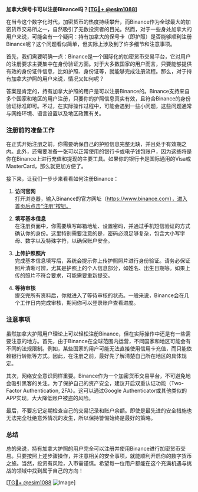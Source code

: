 **加拿大保号卡可以注册Binance吗？[[TG💪+ @esim1088](https://t.me/s/esim1088)]**

在当今这个数字化时代，加密货币的热度持续攀升，而Binance作为全球最大的加密货币交易所之一，自然吸引了无数投资者的目光。然而，对于一些身处加拿大的用户来说，可能会有一个疑问：持有加拿大的保号卡（即护照）是否能够顺利注册Binance呢？这个问题看似简单，但实际上涉及到了许多细节和注意事项。

首先，我们需要明确一点：Binance是一个国际化的加密货币交易平台，它对用户的注册要求主要集中在身份验证方面。对于大多数国家的用户而言，只要能够提供有效的身份证件信息，比如护照、身份证等，就能够完成注册流程。那么，对于持有加拿大护照的用户来说，情况又如何呢？

答案是肯定的，持有加拿大护照的用户是可以注册Binance的。Binance支持来自多个国家和地区的用户注册，只要你的护照信息真实有效，且符合Binance的身份验证标准即可。不过，在实际操作过程中，可能会遇到一些小问题，这些问题通常与网络环境、语言设置以及地区政策有关。

### 注册前的准备工作

在正式开始注册之前，你需要确保自己的护照信息完整无缺，并且处于有效期之内。此外，还需要准备一张可以正常使用的银行卡或电子钱包账户，因为这些将是你在Binance上进行充值和提现的主要工具。如果你的银行卡是国际通用的Visa或MasterCard，那么就更加方便了。

接下来，让我们一步步来看看如何注册Binance：

1. **访问官网**  
   打开浏览器，输入Binance的官方网址（https://www.binance.com），进入首页后点击“注册”按钮。

2. **填写基本信息**  
   在注册页面中，你需要填写邮箱地址、设置密码，并通过手机短信验证的方式确认你的身份。这里特别需要注意的是，密码必须足够复杂，包含大小写字母、数字以及特殊字符，以确保账户安全。

3. **上传护照照片**  
   完成基本信息填写后，系统会提示你上传护照照片进行身份验证。请务必保证照片清晰可辨，尤其是护照上的个人信息部分，如姓名、出生日期等。如果上传的照片不符合要求，可能需要重新提交。

4. **等待审核**  
   提交完所有资料后，你就进入了等待审核的状态。一般来说，Binance会在几个工作日内完成审核，期间你可以登录账户查看进度。

### 注意事项

虽然加拿大护照用户理论上可以轻松注册Binance，但在实际操作中还是有一些需要注意的地方。首先，由于Binance在全球范围内运营，不同国家和地区可能会有不同的法规限制。例如，某些国家的用户可能无法直接使用信用卡充值，而只能依赖银行转账等方式。因此，在注册之前，最好先了解清楚自己所在地区的具体规定。

其次，网络安全意识同样重要。Binance作为一个加密货币交易平台，不可避免地会吸引黑客的关注。为了保护自己的资产安全，建议开启双重认证功能（Two-Factor Authentication, 2FA）。这可以通过Google Authenticator或其他类似的APP实现，大大降低账户被盗的风险。

最后，不要忘记定期检查自己的交易记录和账户余额。即使是最先进的安全措施也无法完全杜绝意外情况的发生，所以保持警惕始终是最好的策略。

### 总结

总的来说，持有加拿大护照的用户完全可以注册并使用Binance进行加密货币交易。只要按照上述步骤操作，并注意相关的安全事项，就能顺利开启你的数字货币之旅。当然，投资有风险，入市需谨慎。希望每一位用户都能在这个充满机遇与挑战的领域中找到属于自己的方向！

[[TG💪+ @esim1088](https://t.me/s/esim1088) ![Image](https://i.postimg.cc/4NQfJmqS/Snipaste-2025-05-13-00-14-12.png)]